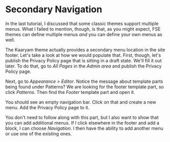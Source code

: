 # Secondary Navigation

In the last tutorial, I discussed that some classic themes support multiple menus. What I failed to mention, though, is that, as you might expect, FSE themes can define multiple menus *and* you can define your own menus as well.

The Kaaryam theme actually provides a secondary menu location in the site footer. Let's take a look at how we would populate that. First, though, let's publish the Privacy Policy page that is sitting in a draft state. We'll fill it out later. To do that, go to _All Pages_ in the _Admin area_ and publish the Privacy Policy page.

Next, go to _Appearance > Editor_. Notice the message about template parts being found under Patterns? We are looking for the footer template part, so click _Patterns_. Then find the _Footer_ template part and open it.

You should see an empty navigation bar. Click on that and create a new menu. Add the Privacy Policy page to it.

You don't need to follow along with this part, but I also want to show that you can add additional menus. If I click elsewhere in the footer and add a block, I can choose _Navigation_. I then have the ability to add another menu or use one of the existing ones.